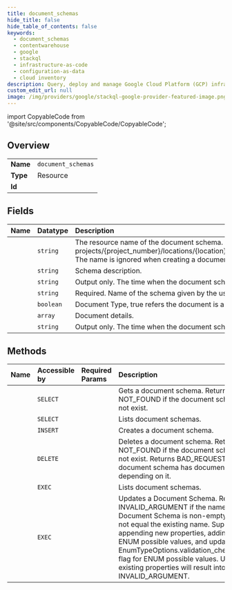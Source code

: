 ```yaml
---
title: document_schemas
hide_title: false
hide_table_of_contents: false
keywords:
  - document_schemas
  - contentwarehouse
  - google    
  - stackql
  - infrastructure-as-code
  - configuration-as-data
  - cloud inventory
description: Query, deploy and manage Google Cloud Platform (GCP) infrastructure and resources using SQL
custom_edit_url: null
image: /img/providers/google/stackql-google-provider-featured-image.png
---
```


import CopyableCode from '@site/src/components/CopyableCode/CopyableCode';




## Overview
<table><tbody>
<tr><td><b>Name</b></td><td><code>document_schemas</code></td></tr>
<tr><td><b>Type</b></td><td>Resource</td></tr>
<tr><td><b>Id</b></td><td><CopyableCode code="google.contentwarehouse.document_schemas" /></td></tr>
</tbody></table>

## Fields
| Name | Datatype | Description |
|:-----|:---------|:------------|
| <CopyableCode code="name" /> | `string` | The resource name of the document schema. Format: projects/&#123;project_number&#125;/locations/&#123;location&#125;/documentSchemas/&#123;document_schema_id&#125;. The name is ignored when creating a document schema. |
| <CopyableCode code="description" /> | `string` | Schema description. |
| <CopyableCode code="createTime" /> | `string` | Output only. The time when the document schema is created. |
| <CopyableCode code="displayName" /> | `string` | Required. Name of the schema given by the user. Must be unique per project. |
| <CopyableCode code="documentIsFolder" /> | `boolean` | Document Type, true refers the document is a folder, otherwise it is a typical document. |
| <CopyableCode code="propertyDefinitions" /> | `array` | Document details. |
| <CopyableCode code="updateTime" /> | `string` | Output only. The time when the document schema is last updated. |
## Methods
| Name | Accessible by | Required Params | Description |
|:-----|:--------------|:----------------|:------------|
| <CopyableCode code="get" /> | `SELECT` | <CopyableCode code="documentSchemasId, locationsId, projectsId" /> | Gets a document schema. Returns NOT_FOUND if the document schema does not exist. |
| <CopyableCode code="list" /> | `SELECT` | <CopyableCode code="locationsId, projectsId" /> | Lists document schemas. |
| <CopyableCode code="create" /> | `INSERT` | <CopyableCode code="locationsId, projectsId" /> | Creates a document schema. |
| <CopyableCode code="delete" /> | `DELETE` | <CopyableCode code="documentSchemasId, locationsId, projectsId" /> | Deletes a document schema. Returns NOT_FOUND if the document schema does not exist. Returns BAD_REQUEST if the document schema has documents depending on it. |
| <CopyableCode code="_list" /> | `EXEC` | <CopyableCode code="locationsId, projectsId" /> | Lists document schemas. |
| <CopyableCode code="patch" /> | `EXEC` | <CopyableCode code="documentSchemasId, locationsId, projectsId" /> | Updates a Document Schema. Returns INVALID_ARGUMENT if the name of the Document Schema is non-empty and does not equal the existing name. Supports only appending new properties, adding new ENUM possible values, and updating the EnumTypeOptions.validation_check_disabled flag for ENUM possible values. Updating existing properties will result into INVALID_ARGUMENT. |
